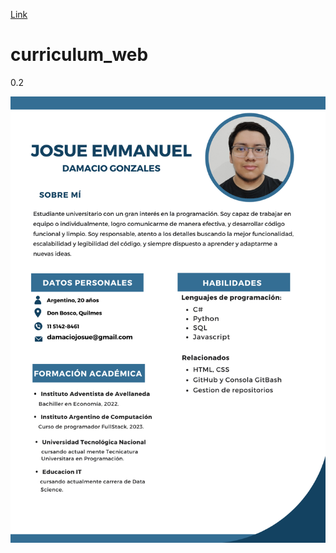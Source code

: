 [Link](https://josuedamacio.github.io/curriculum_web/)

# curriculum_web

0.2

![Mi imagen](/img/CV%20Josue%20Damacio.png)

